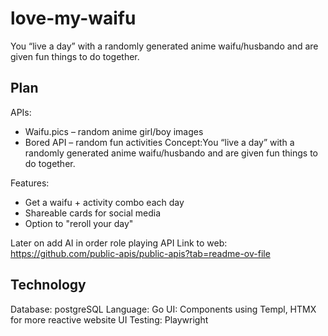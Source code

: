 # love-my-waifu

You “live a day” with a randomly generated anime waifu/husbando and are given fun things to do together.

## Plan

APIs:

- Waifu.pics – random anime girl/boy images
- Bored API – random fun activities
  Concept:You “live a day” with a randomly generated anime waifu/husbando and are given fun things to do together.

Features:

- Get a waifu + activity combo each day
- Shareable cards for social media
- Option to "reroll your day"

Later on add AI in order role playing API
Link to web: https://github.com/public-apis/public-apis?tab=readme-ov-file

## Technology

Database: postgreSQL
Language: Go
UI: Components using Templ, HTMX for more reactive website
UI Testing: Playwright
